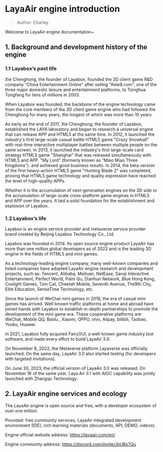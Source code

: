 # LayaAir engine introduction

> Author: Charley

Welcome to LayaAir engine documentation~

## 1. Background and development history of the engine

### 1.1 Layabox’s past life

Xie Chenghong, the founder of Layabox, founded the 3D client game R&D company "China Entertainment Online" after selling "Kele8.com", one of the three major domestic leisure and entertainment platforms, to Tsinghua Tongfang for tens of millions in 2003.

When Layabox was founded, the backbone of the engine technology came from the core members of the 3D client game engine who had followed Xie Chenghong for many years, the longest of which was more than 10 years.

As early as the end of 2011, Xie Chenghong, the founder of Layabox, established the LAYA laboratory and began to research a universal engine that can release APP and HTML5 at the same time. In 2012, it launched the industry's first large-scale casual battle HTML5 game "Crazy Snowball" with real-time interactive multiplayer battles between multiple people on the same screen. In 2013, it launched the industry's first large-scale card strategy HTML5 game "Shanghai" that was released simultaneously with HTML5 and APP. "My Lord" (formerly known as "Miao Miao Three Kingdoms"). and achieved good business results. In 2014, the beta version of the first heavy-action HTML5 game "Hunting Blade 2" was completed, proving that HTML5 game technology and quality expression have reached the level of high-quality APPs.

Whether it is the accumulation of next-generation engines on the 3D side or the accumulation of large-scale cross-platform game engines in HTML5 and APP over the years. It laid a solid foundation for the establishment and explosion of Layabox.

### 1.2 Layabox’s life

Layabox is an engine service provider and metaverse service provider brand created by Beijing Layabox Technology Co., Ltd.

Layabox was founded in 2014. Its open source engine product LayaAir has more than one million global developers as of 2022 and is the leading 3D engine in the fields of HTML5 and mini games.

As a technology-leading engine company, many well-known companies and listed companies have adopted LayaAir engine research and development projects, such as: Tencent, Alibaba, Meituan, NetEase, Sanqi Interactive Entertainment, Perfect World, Palm Qu, Dianhun Network, Blue Hong Kong, Coslight Games, Tom Cat, Cheetah Mobile, Seventh Avenue, The9th City, Elite Education, SenseTime Technology, etc.

Since the launch of WeChat mini games in 2018, the era of casual mini games has arrived. Well-known traffic platforms at home and abroad have joined hands with Layabox to establish in-depth partnerships to promote the development of the mini game era. These cooperative platforms are: WeChat, Mobile QQ, Baidu , Xiaomi, OPPO, vivo, Alipay, bilibili, Taobao, Youku, Huawei.

In 2021, Layabox fully acquired FairyGUI, a well-known game industry tool software, and made every effort to build LayaAir 3.0.

On November 8, 2022, the Metaverse platform Layaverse was officially launched. On the same day, LayaAir 3.0 also started testing (for developers with targeted invitations).

On June 30, 2023, the official version of LayaAir 3.0 was released. On November 16 of the same year, Laya Air 3.1 with AIGC capability was jointly launched with Zhangqu Technology.



## 2. LayaAir engine services and ecology

The LayaAir engine is open source and free, with a developer ecosystem of over one million.

Provided: free community services, LayaAir integrated development environment (IDE), rich learning materials (documents, API, DEMO, videos).

Engine official website address: https://layaair.com/en/

Engine community address: https://discord.com/invite/JbUBs7Qu

